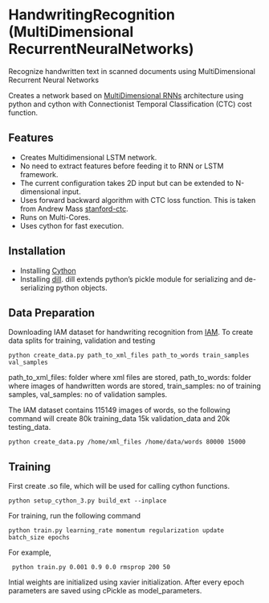 # HandwritingRecognition (MultiDimensional RecurrentNeuralNetworks)
Recognize handwritten text in scanned documents using MultiDimensional Recurrent Neural Networks

Creates a network based on [MultiDimensional RNNs](http://people.idsia.ch/~juergen/nips2009.pdf) architecture using python and cython with Connectionist Temporal Classification (CTC) cost function.

## Features
* Creates Multidimensional LSTM network.
* No need to extract features before feeding it to RNN or LSTM framework.
* The current configuration takes 2D input but can be extended to N-dimensional input.
* Uses forward backward algorithm with CTC loss function. This is taken from Andrew Mass [stanford-ctc](https://github.com/amaas/stanford-ctc).
* Runs on Multi-Cores.
* Uses cython for fast execution.

## Installation
* Installing [Cython](http://cython.readthedocs.io/en/latest/src/quickstart/install.html)
* Installing [dill](https://pypi.python.org/pypi/dill). dill extends python’s pickle module for serializing and de-serializing python objects.

## Data Preparation
Downloading IAM dataset for handwriting recognition from [IAM](http://www.fki.inf.unibe.ch/databases/iam-handwriting-database).
To create data splits for training, validation and testing 

```
python create_data.py path_to_xml_files path_to_words train_samples val_samples 
```

path_to_xml_files: folder where xml files are stored, path_to_words: folder where images of handwritten words are stored, train_samples: no of training samples, val_samples: no of validation samples.

The IAM dataset contains 115149 images of words, so the following command will create 80k training_data 15k validation_data and 20k testing_data. 

```
python create_data.py /home/xml_files /home/data/words 80000 15000
```
## Training
First create .so file, which will be used for calling cython functions. 

```
python setup_cython_3.py build_ext --inplace
```

For training, run the following command

```
python train.py learning_rate momentum regularization update batch_size epochs
```

For example,

```
 python train.py 0.001 0.9 0.0 rmsprop 200 50
```
Intial weights are initialized using xavier initialization. After every epoch parameters are saved using cPickle as model_parameters.



